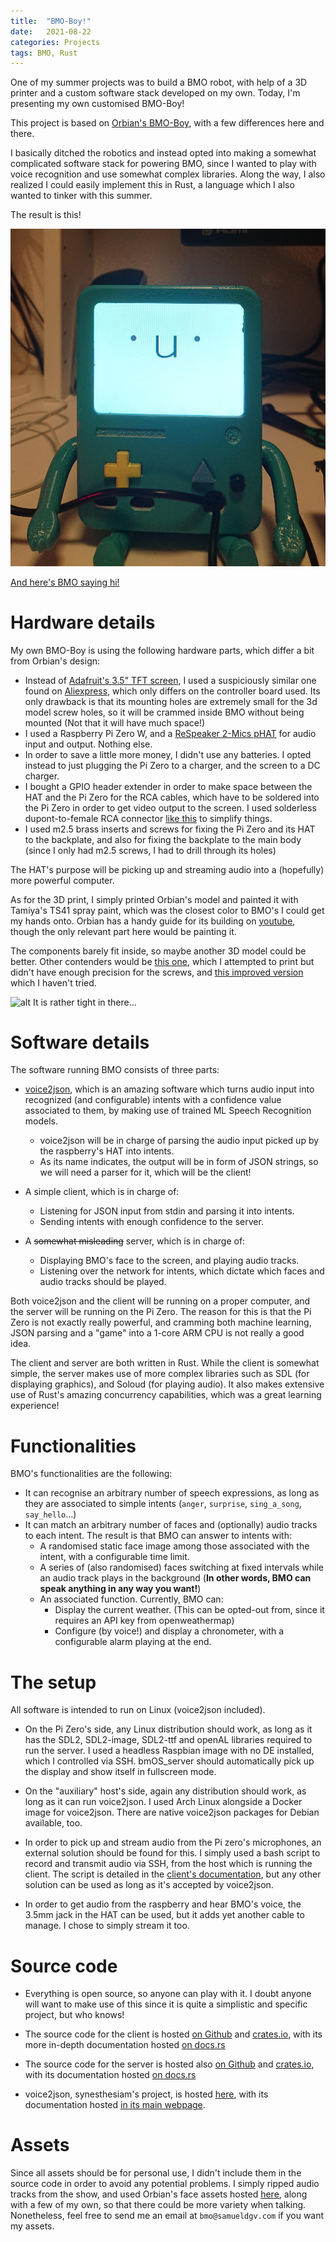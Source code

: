 ```yaml
---
title:  "BMO-Boy!"
date:   2021-08-22
categories: Projects
tags: BMO, Rust
---
```


One of my summer projects was to build a BMO robot, with help of a 3D printer and a custom software stack developed on my own. Today, I'm presenting my own customised BMO-Boy!

This project is based on [Orbian's BMO-Boy](https://byobmo.com/bmo-boy/), with a few differences here and there.

I basically ditched the robotics and instead opted into making a somewhat complicated software stack for powering BMO, since I wanted to play with voice recognition and use somewhat complex libraries. Along the way, I also realized I could easily implement this in Rust, a language which I also wanted to tinker with this summer.

The result is this!

![alt](/assets/images/bmo.jpg)

[And here's BMO saying hi!](https://www.youtube.com/watch?v=zFUsgyLgnSU)


# Hardware details

My own BMO-Boy is using the following hardware parts, which differ a bit from Orbian's design:

- Instead of [Adafruit's 3.5" TFT screen](https://www.adafruit.com/product/913), I used a suspiciously similar one found on [Aliexpress](https://es.aliexpress.com/item/32891740014.html?spm=a2g0o.productlist.0.0.2e387f1cKco3Rm&algo_pvid=3c26288e-44e3-405b-a515-61114eb05d74&algo_exp_id=3c26288e-44e3-405b-a515-61114eb05d74-1), which only differs on the controller board used. Its only drawback is that its mounting holes are extremely small for the 3d model screw holes, so it will be crammed inside BMO without being mounted (Not that it will have much space!)
- I used a Raspberry Pi Zero W, and a [ReSpeaker 2-Mics pHAT](https://shop.pimoroni.com/products/respeaker-2-mics-phat) for audio input and output. Nothing else.
- In order to save a little more money, I didn't use any batteries. I opted instead to just plugging the Pi Zero to a charger, and the screen to a DC charger.
- I bought a GPIO header extender in order to make space between the HAT and the Pi Zero for the RCA cables, which have to be soldered into the Pi Zero in order to get video output to the screen. I used solderless dupont-to-female RCA connector [like this](https://es.aliexpress.com/item/32791653391.html) to simplify things.
- I used m2.5 brass inserts and screws for fixing the Pi Zero and its HAT to the backplate, and also for fixing the backplate to the main body (since I only had m2.5 screws, I had to drill through its holes)


The HAT's purpose will be picking up and streaming audio into a (hopefully) more powerful computer.

As for the 3D print, I simply printed Orbian's model and painted it with Tamiya's TS41 spray paint, which was the closest color to BMO's I could get my hands onto. Orbian has a handy guide for its building on [youtube](https://www.youtube.com/watch?v=UY7KtQ0_uEA&list=PLrGvjybxwjjIljFEU5U4FRtXl0vng1u0p), though the only relevant part here would be painting it.

The components barely fit inside, so maybe another 3D model could be better. Other contenders would be [this one](https://www.thingiverse.com/thing:4723578), which I attempted to print but didn't have enough precision for the screws, and [this improved version](https://www.thingiverse.com/thing:4804405) which I haven't tried.

![alt](/assets/images/bmos_inside.jpg)
It is rather tight in there...


# Software details

The software running BMO consists of three parts:

- [voice2json](http://voice2json.org/), which is an amazing software which turns audio input into recognized (and configurable) intents with a confidence value associated to them, by making use of trained ML Speech Recognition models.
    - voice2json will be in charge of parsing the audio input picked up by the raspberry's HAT into intents.
    - As its name indicates, the output will be in form of JSON strings, so we will need a parser for it, which will be the client!

- A simple client, which is in charge of:
    - Listening for JSON input from stdin and parsing it into intents.
    - Sending intents with enough confidence to the server.

- A ~~somewhat misleading~~ server, which is in charge of:
    - Displaying BMO's face to the screen, and playing audio tracks.
    - Listening over the network for intents, which dictate which faces and audio tracks should be played.

Both voice2json and the client will be running on a proper computer, and the server will be running on the Pi Zero. The reason for this is that the Pi Zero is not exactly really powerful, and cramming both machine learning, JSON parsing and a "game" into a 1-core ARM CPU is not really a good idea.

The client and server are both written in Rust. While the client is somewhat simple, the server makes use of more complex libraries such as SDL (for displaying graphics), and Soloud (for playing audio). It also makes extensive use of Rust's amazing concurrency capabilities, which was a great learning experience!


# Functionalities

BMO's functionalities are the following:
- It can recognise an arbitrary number of speech expressions, as long as they are associated to simple intents (`anger`, `surprise`, `sing_a_song`, `say_hello`...)
- It can match an arbitrary number of faces and (optionally) audio tracks to each intent. The result is that BMO can answer to intents with:
    - A randomised static face image among those associated with the intent, with a configurable time limit.
    - A series of (also randomised) faces switching at fixed intervals while an audio track plays in the background (**In other words, BMO can speak anything in any way you want!**)
    - An associated function. Currently, BMO can:
        - Display the current weather. (This can be opted-out from, since it requires an API key from openweathermap)
        - Configure (by voice!) and display a chronometer, with a configurable alarm playing at the end.


# The setup
All software is intended to run on Linux (voice2json included).

- On the Pi Zero's side, any Linux distribution should work, as long as it has the SDL2, SDL2-image, SDL2-ttf and openAL libraries required to run the server. I used a headless Raspbian image with no DE installed, which I controlled via SSH. bmOS_server should automatically pick up the display and show itself in fullscreen mode.

- On the "auxiliary" host's side, again any distribution should work, as long as it can run voice2json. I used Arch Linux alongside a Docker image for voice2json. There are native voice2json packages for Debian available, too.

- In order to pick up and stream audio from the Pi zero's microphones, an external solution should be found for this. I simply used a bash script to record and transmit audio via SSH, from the host which is running the client. The script is detailed in the [client's documentation](https://crates.io/crates/bmos_client), but any other solution can be used as long as it's accepted by voice2json.

- In order to get audio from the raspberry and hear BMO's voice, the 3.5mm jack in the HAT can be used, but it adds yet another cable to manage. I chose to simply stream it too.

# Source code

- Everything is open source, so anyone can play with it. I doubt anyone will want to make use of this since it is quite a simplistic and specific project, but who knows!

- The source code for the client is hosted [on Github](https://github.com/Sondeluz/bmOS_client) and [crates.io](https://crates.io/crates/bmos_client), with its more in-depth documentation hosted [on docs.rs](https://docs.rs/bmos_client/1.0.1)

- The source code for the server is hosted also [on Github](https://github.com/Sondeluz/bmOS_server) and [crates.io](https://crates.io/crates/bmos_server), with its documentation hosted [on docs.rs](https://docs.rs/crate/bmos_server/)

- voice2json, synesthesiam's project, is hosted [here](https://github.com/synesthesiam/voice2json), with its documentation hosted [in its main webpage](http://voice2json.org/).

# Assets

Since all assets should be for personal use, I didn't include them in the source code in order to avoid any potential problems. I simply ripped audio tracks from the show, and used Orbian's face assets hosted [here](https://byobmo.com/faces/), along with a few of my own, so that there could be more variety when talking. Nonetheless, feel free to send me an email at `bmo@samueldgv.com` if you want my assets.
